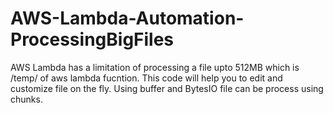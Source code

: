 # AWS-Lambda-Automation-ProcessingBigFiles
AWS Lambda has a limitation of processing a file upto 512MB which is /temp/ of aws lambda fucntion. This code will help you to edit and customize file on the fly.
Using buffer and BytesIO file can be process using chunks. 
